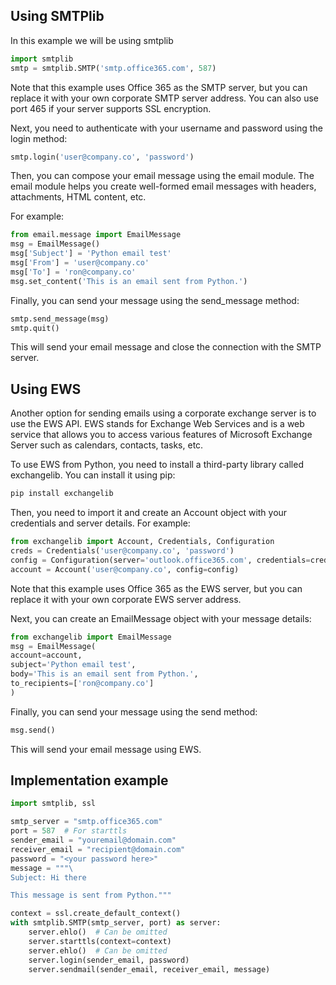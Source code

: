 
## Using SMTPlib
In this example we will be using smtplib

```python
import smtplib
smtp = smtplib.SMTP('smtp.office365.com', 587)
```

Note that this example uses Office 365 as the SMTP server, but you can replace it with your own corporate SMTP server address. You can also use port 465 if your server supports SSL encryption.

Next, you need to authenticate with your username and password using the login method:

```python
smtp.login('user@company.co', 'password')
```

Then, you can compose your email message using the email module. The email module helps you create well-formed email messages with headers, attachments, HTML content, etc.

For example:

```python
from email.message import EmailMessage
msg = EmailMessage()
msg['Subject'] = 'Python email test'
msg['From'] = 'user@company.co'
msg['To'] = 'ron@company.co'
msg.set_content('This is an email sent from Python.')
```

Finally, you can send your message using the send_message method:

```python
smtp.send_message(msg)
smtp.quit()
```

This will send your email message and close the connection with the SMTP server.

## Using EWS

Another option for sending emails using a corporate exchange server is to use the EWS API. EWS stands for Exchange Web Services and is a web service that allows you to access various features of Microsoft Exchange Server such as calendars, contacts, tasks, etc.

To use EWS from Python, you need to install a third-party library called exchangelib. You can install it using pip:

```bash
pip install exchangelib
```

Then, you need to import it and create an Account object with your credentials and server details. For example:

```python
from exchangelib import Account, Credentials, Configuration
creds = Credentials('user@company.co', 'password')
config = Configuration(server='outlook.office365.com', credentials=creds)
account = Account('user@company.co', config=config)
```

Note that this example uses Office 365 as the EWS server, but you can replace it with your own corporate EWS server address.

Next, you can create an EmailMessage object with your message details:

```python
from exchangelib import EmailMessage
msg = EmailMessage(
account=account,
subject='Python email test',
body='This is an email sent from Python.',
to_recipients=['ron@company.co']
)
```

Finally, you can send your message using the send method:

```python
msg.send()
```

This will send your email message using EWS.

## Implementation example
```python
import smtplib, ssl

smtp_server = "smtp.office365.com"
port = 587  # For starttls
sender_email = "youremail@domain.com"
receiver_email = "recipient@domain.com"
password = "<your password here>"
message = """\
Subject: Hi there

This message is sent from Python."""

context = ssl.create_default_context()
with smtplib.SMTP(smtp_server, port) as server:
    server.ehlo()  # Can be omitted
    server.starttls(context=context)
    server.ehlo()  # Can be omitted
    server.login(sender_email, password)
    server.sendmail(sender_email, receiver_email, message)
```

